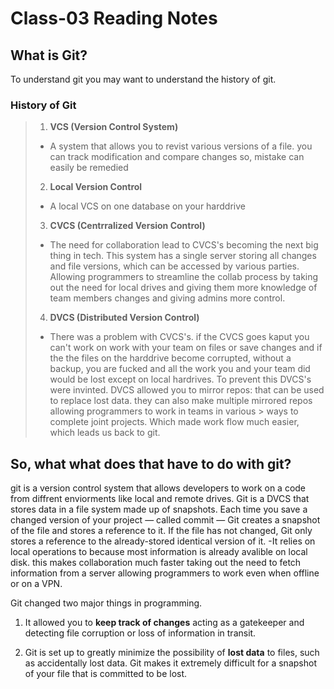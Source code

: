 # Class-03 Reading Notes

## What is Git?

To understand git you may want to understand the history of git. 
 
 ### History of Git
> 1. **VCS (Version Control System)** 
> - A system that allows you to revist various versions of a file. you can track modification and compare changes so, mistake can easily be remedied 
> 
> 2. **Local Version Control**
> - A local VCS on one database on your harddrive 
>
> 3. **CVCS (Centrralized Version Control)**
> - The need for collaboration lead to CVCS's becoming the next big thing in tech. This system has a single server storing all changes and file versions,
> which can be accessed by various parties. Allowing programmers to streamline the collab process by taking out the need for local drives and giving them more knowledge 
> of team members changes and giving admins more control.
>
> 4. **DVCS (Distributed Version Control)**
> - There was a problem with CVCS's. if the CVCS goes kaput you can't work on work with your team on files or save changes and if the the files on the harddrive become
> corrupted, without a backup, you are fucked and all the work you and your team did would be lost except on local hardrives. To prevent this DVCS's were invinted. 
> DVCS allowed you to mirror repos: that can be used to replace lost data. they can also make multiple mirrored repos allowing programmers to work in teams in various  > ways to complete joint projects. Which made work flow much easier, which leads us back to git.

## So, what what does that have to do with git?
 git is a version control system that allows developers to work on a code from diffrent enviorments like local and remote drives. Git is a DVCS that stores data in a 
 file system made up of snapshots. Each time you save a changed version of your project — called commit — Git creates a snapshot of the file and stores a reference to 
 it. If the file has not changed, Git only stores a reference to the already-stored identical version of it.
    -It relies on local operations to because most information is already avalible on local disk. this makes collaboration much faster taking out the need to fetch 
    information from a server allowing programmers to work even when offline or on a VPN.
 
 Git changed two major things in programming.
 1. It allowed you to **keep track of changes** acting as a gatekeeper and detecting file corruption or loss of information in transit.
 
 2. Git is set up to greatly minimize the possibility of **lost data** to files, such as accidentally lost data. Git makes it extremely difficult for a snapshot of 
    your file that is committed to be lost.
 
